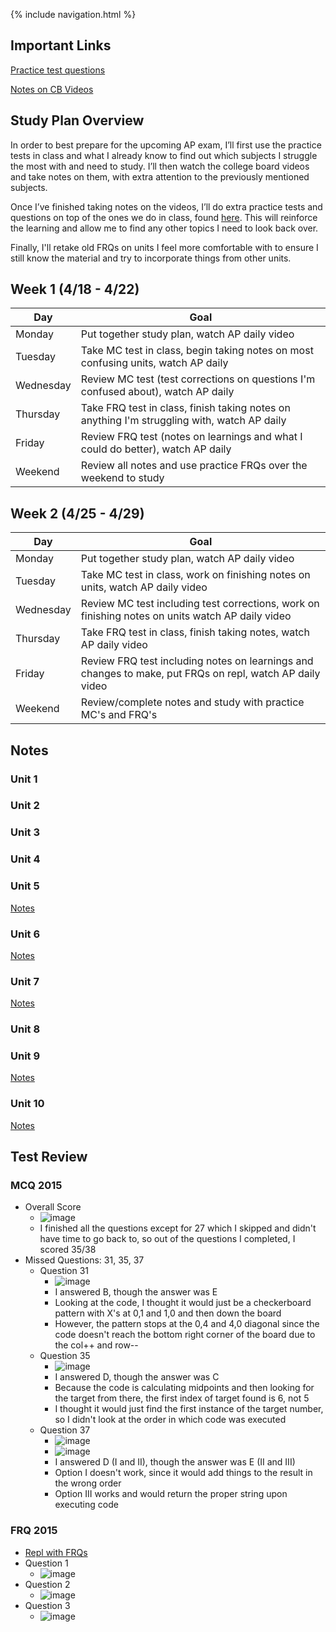 {% include navigation.html %}

## Important Links

[Practice test questions](https://apcentral.collegeboard.org/courses/ap-computer-science-a/exam/past-exam-questions)

[Notes on CB Videos](https://docs.google.com/document/d/1EKNbZsHvQ8kusJU4IEqVrw9UcIpYzHaJNNrBwNbfsPo/edit?usp=sharing)

## Study Plan Overview

In order to best prepare for the upcoming AP exam, I’ll first use the practice tests in class and what I already know to find out which subjects I struggle the most with and need to study.  I’ll then watch the college board videos and take notes on them, with extra attention to the previously mentioned subjects.

Once I’ve finished taking notes on the videos, I’ll do extra practice tests and questions on top of the ones we do in class, found [here](https://apcentral.collegeboard.org/courses/ap-computer-science-a/exam/past-exam-questions).  This will reinforce the learning and allow me to find any other topics I need to look back over.

Finally, I'll retake old FRQs on units I feel more comfortable with to ensure I still know the material and try to incorporate things from other units.

## Week 1 (4/18 - 4/22)

Day | Goal |
--- | --- |
Monday | Put together study plan, watch AP daily video
Tuesday | Take MC test in class, begin taking notes on most confusing units, watch AP daily
Wednesday | Review MC test (test corrections on questions I'm confused about), watch AP daily
Thursday | Take FRQ test in class, finish taking notes on anything I'm struggling with, watch AP daily
Friday | Review FRQ test (notes on learnings and what I could do better), watch AP daily
Weekend | Review all notes and use practice FRQs over the weekend to study

## Week 2 (4/25 - 4/29)

Day | Goal |
--- | --- |
Monday | Put together study plan, watch AP daily video
Tuesday | Take MC test in class, work on finishing notes on units, watch AP daily video
Wednesday | Review MC test including test corrections, work on finishing notes on units watch AP daily video
Thursday | Take FRQ test in class, finish taking notes, watch AP daily video
Friday | Review FRQ test including notes on learnings and changes to make, put FRQs on repl, watch AP daily video
Weekend | Review/complete notes and study with practice MC's and FRQ's

## Notes

### Unit 1

### Unit 2

### Unit 3

### Unit 4

### Unit 5
[Notes](https://docs.google.com/document/d/1EKNbZsHvQ8kusJU4IEqVrw9UcIpYzHaJNNrBwNbfsPo/edit#bookmark=kix.yfu1i6mbbfa)

### Unit 6
[Notes](https://docs.google.com/document/d/1EKNbZsHvQ8kusJU4IEqVrw9UcIpYzHaJNNrBwNbfsPo/edit#bookmark=kix.in7wk0f3tjdm)

### Unit 7
[Notes](https://docs.google.com/document/d/1EKNbZsHvQ8kusJU4IEqVrw9UcIpYzHaJNNrBwNbfsPo/edit#bookmark=kix.43crj9n7u9tf)

### Unit 8

### Unit 9
[Notes](https://docs.google.com/document/d/1EKNbZsHvQ8kusJU4IEqVrw9UcIpYzHaJNNrBwNbfsPo/edit#bookmark=kix.qqmf9ccnn9kg)

### Unit 10
[Notes](https://docs.google.com/document/d/1EKNbZsHvQ8kusJU4IEqVrw9UcIpYzHaJNNrBwNbfsPo/edit#bookmark=kix.2suyp1nruvq7)

## Test Review

### MCQ 2015
- Overall Score
  - ![image](https://user-images.githubusercontent.com/55672662/164757138-34bbdc4e-88de-412d-ac10-9f3e0ae33fd3.png)
  - I finished all the questions except for 27 which I skipped and didn't have time to go back to, so out of the questions I completed, I scored 35/38
- Missed Questions: 31, 35, 37
  - Question 31
    - ![image](https://user-images.githubusercontent.com/55672662/164757518-1520d131-074a-4d33-952e-224c9b32fc79.png)
    - I answered B, though the answer was E
    - Looking at the code, I thought it would just be a checkerboard pattern with X's at 0,1 and 1,0 and then down the board
    - However, the pattern stops at the 0,4 and 4,0 diagonal since the code doesn't reach the bottom right corner of the board due to the col++ and row--
  - Question 35
    - ![image](https://user-images.githubusercontent.com/55672662/164757918-5fe9803d-5a5e-47de-864e-2e2d9899f2aa.png)
    - I answered D, though the answer was C
    - Because the code is calculating midpoints and then looking for the target from there, the first index of target found is 6, not 5
    - I thought it would just find the first instance of the target number, so I didn't look at the order in which code was executed
  - Question 37
    - ![image](https://user-images.githubusercontent.com/55672662/164758255-c8c58b65-69be-46da-98b4-0b0aae8de5c7.png)
    - ![image](https://user-images.githubusercontent.com/55672662/164758301-000bc1e2-b729-462d-8943-66167d1cc77f.png)
    - I answered D (I and II), though the answer was E (II and III)
    - Option I doesn't work, since it would add things to the result in the wrong order
    - Option III works and would return the proper string upon executing code

### FRQ 2015

- [Repl with FRQs](https://replit.com/@KyleMyint/CSA-Tri-3#FRQ%202015/FRQ1.java)
- Question 1
  - ![image](https://user-images.githubusercontent.com/55672662/164756540-bac36b5a-cc70-44f5-8e1a-03fe86ab5baf.png)
- Question 2
  - ![image](https://user-images.githubusercontent.com/55672662/164756611-d652af56-24a9-4b33-8321-d12813ce9fcc.png)
- Question 3
  - ![image](https://user-images.githubusercontent.com/55672662/164756676-24fd86a8-0698-4256-8e87-20138753dfac.png)


